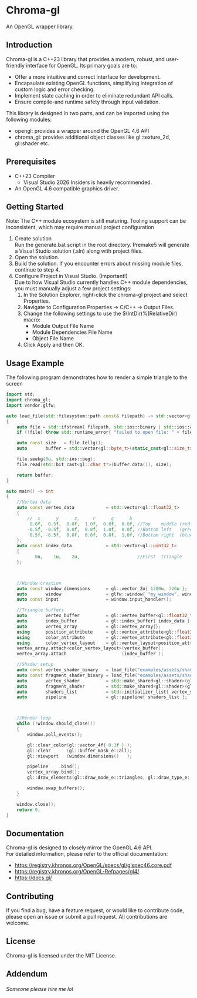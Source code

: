 # Chroma-gl
An OpenGL wrapper library.

## Introduction
Chroma-gl is a C++23 library that provides a modern, robust, and user-friendly interface for OpenGL.
Its primary goals are to:
* Offer a more intuitive and correct interface for development.
* Encapsulate existing OpenGL functions, simplifying integration of custom logic and error checking.
* Implement state caching in order to eliminate redundant API calls.
* Ensure compile-and runtime safety through input validation.

This library is designed in two parts, and can be imported using the following modules:
* opengl: provides a wrapper around the OpenGL 4.6 API
* chroma_gl: provides additional object classes like gl::texture_2d, gl::shader etc.

## Prerequisites
* C++23 Compiler
  * Visual Studio 2026 Insiders is heavily recommended.
* An OpenGL 4.6 compatible graphics driver.

## Getting Started
Note: The C++ module ecosystem is still maturing. Tooling support can be inconsistent, which may require manual project configuration

1. Create solution<br>
Run the generate.bat script in the root directory. Premake5 will generate a Visual Studio solution (.sln) along with project files.
2. Open the solution.
3. Build the solution. If you encounter errors about missing module files, continue to step 4.
4. Configure Project in Visual Studio. (Important!)<br>
Due to how Visual Studio currently handles C++ module dependencies, you must manually adjust a few project settings:
   1. In the Solution Explorer, right-click the chroma-gl project and select Properties.
   2. Navigate to Configuration Properties -> C/C++ -> Output Files.
   3. Change the following settings to use the $(IntDir)%(RelativeDir) macro:
      * Module Output File Name
      * Module Dependencies File Name
      * Object File Name
   4. Click Apply and then OK.

## Usage Example
The following program demonstrates how to render a simple triangle to the screen

```cpp
import std;
import chroma_gl;
import vendor.glfw;

auto load_file(std::filesystem::path const& filepath) -> std::vector<gl::byte_t>
{
    auto file = std::ifstream{ filepath, std::ios::binary | std::ios::ate };
    if (!file) throw std::runtime_error{ "failed to open file: " + filepath.string() };

    auto const size   = file.tellg();
    auto       buffer = std::vector<gl::byte_t>(static_cast<gl::size_t>(size));

    file.seekg(0u, std::ios::beg);
    file.read(std::bit_cast<gl::char_t*>(buffer.data()), size);

    return buffer;
}

auto main() -> int
{
    //Vertex data
    auto const vertex_data            = std::vector<gl::float32_t>
    {
        //  x      y      z,     r      g      b
         0.0f,  0.5f,  0.0f,  1.0f,  0.0f,  0.0f, //Top    middle (red  )
        -0.5f, -0.5f,  0.0f,  0.0f,  1.0f,  0.0f, //Bottom left   (green)
         0.5f, -0.5f,  0.0f,  0.0f,  0.0f,  1.0f, //Bottom right  (blue )
    };
    auto const index_data             = std::vector<gl::uint32_t>
    {
           0u,    1u,    2u,                      //First  triangle
    };



    //Window creation
    auto const window_dimensions      = gl::vector_2u{ 1280u, 720u };
    auto       window                 = glfw::window{ "my_window", window_dimensions };
    auto const input                  = window.input_handler();

    //Triangle buffers
    auto       vertex_buffer          = gl::vertex_buffer<gl::float32_t>{ vertex_data };
    auto       index_buffer           = gl::index_buffer{ index_data };
    auto       vertex_array           = gl::vertex_array{};
    using      position_attribute     = gl::vertex_attribute<gl::float32_t, 3u>;
    using      color_attribute        = gl::vertex_attribute<gl::float32_t, 3u>;
    using      color_vertex_layout    = gl::vertex_layout<position_attribute, color_attribute>;
    vertex_array.attach<color_vertex_layout>(vertex_buffer);
    vertex_array.attach                     (index_buffer );

    //Shader setup
    auto const vertex_shader_binary   = load_file("examples/assets/shaders/compiled/color.vert.spv");
    auto const fragment_shader_binary = load_file("examples/assets/shaders/compiled/color.frag.spv");
    auto       vertex_shader          = std::make_shared<gl::shader>(gl::shader::type_e::vertex  , "main", vertex_shader_binary  );
    auto       fragment_shader        = std::make_shared<gl::shader>(gl::shader::type_e::fragment, "main", fragment_shader_binary);
    auto       shaders_list           = std::initializer_list{ vertex_shader, fragment_shader };
    auto       pipeline               = gl::pipeline{ shaders_list };



    //Render loop
    while (!window.should_close())
    {
        window.poll_events();

        gl::clear_color(gl::vector_4f{ 0.1f } );
        gl::clear      (gl::buffer_mask_e::all);
        gl::viewport   (window.dimensions()   );

        pipeline    .bind();
        vertex_array.bind();
        gl::draw_elements(gl::draw_mode_e::triangles, gl::draw_type_e::uint32, vertex_array.index_count(), gl::index_t{ 0u });

        window.swap_buffers();
    }

    window.close();
    return 0;
}

```

## Documentation
Chroma-gl is designed to closely mirror the OpenGL 4.6 API.  
For detailed information, please refer to the official documentation:
* https://registry.khronos.org/OpenGL/specs/gl/glspec46.core.pdf
* https://registry.khronos.org/OpenGL-Refpages/gl4/
* https://docs.gl/

## Contributing
If you find a bug, have a feature request, or would like to contribute code, please open an issue or submit a pull request. All contributions are welcome.

## License
Chroma-gl is licensed under the MIT License.

## Addendum
###### <i>Someone please hire me lol</i>
